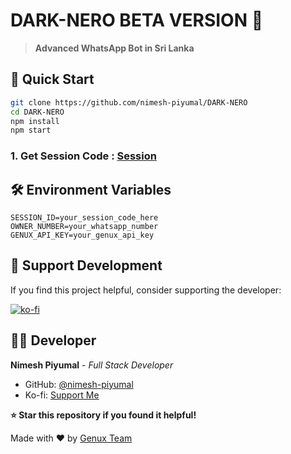 # DARK-NERO BETA VERSION 🤖

> **Advanced WhatsApp Bot in Sri Lanka**

## 🚀 Quick Start


```bash
git clone https://github.com/nimesh-piyumal/DARK-NERO
cd DARK-NERO
npm install
npm start
```

### 1. Get Session Code : [Session](https://session.genux.me/)

## 🛠️ Environment Variables

```env
SESSION_ID=your_session_code_here
OWNER_NUMBER=your_whatsapp_number
GENUX_API_KEY=your_genux_api_key
```

## 💝 Support Development

If you find this project helpful, consider supporting the developer:

[![ko-fi](https://ko-fi.com/img/githubbutton_sm.svg)](https://ko-fi.com/A0A315OHVC)

## 👨‍💻 Developer

**Nimesh Piyumal** - *Full Stack Developer*
- GitHub: [@nimesh-piyumal](https://github.com/nimesh-piyumal)
- Ko-fi: [Support Me](https://ko-fi.com/A0A315OHVC)



**⭐ Star this repository if you found it helpful!**

Made with ❤️ by [Genux Team](https://github.com/nimesh-piyumal)
